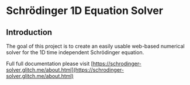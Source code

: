 # Schrödinger 1D Equation Solver

## Introduction

The goal of this project is to create an easily usable web-based numerical solver for the 1D time independent Schrödinger equation.

Full full documentation please visit [https://schrodinger-solver.glitch.me/about.html](https://schrodinger-solver.glitch.me/about.html)

